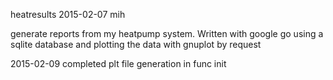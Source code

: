heatresults 2015-02-07 mih

generate reports from my heatpump system.
Written with google go using a sqlite database and plotting the data
with gnuplot by request

2015-02-09
completed plt file generation in func init

